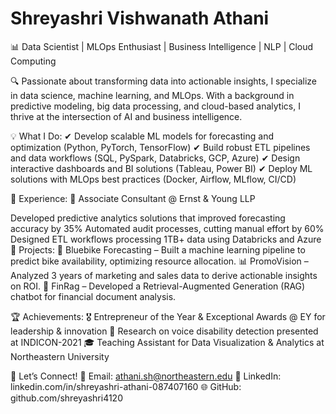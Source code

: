 # Shreyashri Vishwanath Athani
📊 Data Scientist | MLOps Enthusiast | Business Intelligence | NLP | Cloud Computing

🔍 Passionate about transforming data into actionable insights, I specialize in data science, machine learning, and MLOps. With a background in predictive modeling, big data processing, and cloud-based analytics, I thrive at the intersection of AI and business intelligence.

💡 What I Do:
✔ Develop scalable ML models for forecasting and optimization (Python, PyTorch, TensorFlow)
✔ Build robust ETL pipelines and data workflows (SQL, PySpark, Databricks, GCP, Azure)
✔ Design interactive dashboards and BI solutions (Tableau, Power BI)
✔ Deploy ML solutions with MLOps best practices (Docker, Airflow, MLflow, CI/CD)

📌 Experience:
🔹 Associate Consultant @ Ernst & Young LLP

Developed predictive analytics solutions that improved forecasting accuracy by 35%
Automated audit processes, cutting manual effort by 60%
Designed ETL workflows processing 1TB+ data using Databricks and Azure
📌 Projects:
🚴 Bluebike Forecasting – Built a machine learning pipeline to predict bike availability, optimizing resource allocation.
📊 PromoVision – Analyzed 3 years of marketing and sales data to derive actionable insights on ROI.
📑 FinRag – Developed a Retrieval-Augmented Generation (RAG) chatbot for financial document analysis.

🏆 Achievements:
🎖 Entrepreneur of the Year & Exceptional Awards @ EY for leadership & innovation
📄 Research on voice disability detection presented at INDICON-2021
🎓 Teaching Assistant for Data Visualization & Analytics at Northeastern University

🚀 Let’s Connect!
📩 Email: athani.sh@northeastern.edu
🔗 LinkedIn: linkedin.com/in/shreyashri-athani-087407160
🌐 GitHub: github.com/shreyashri4120
